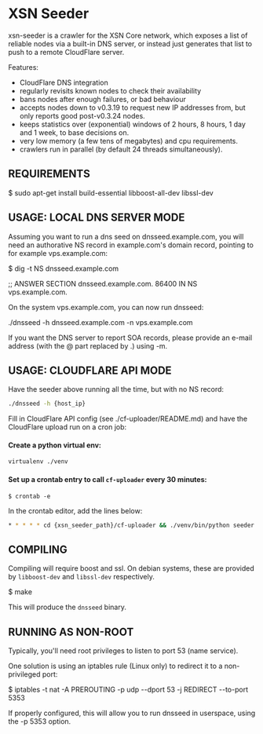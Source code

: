 XSN Seeder
====================

xsn-seeder is a crawler for the XSN Core network, which
exposes a list of reliable nodes via a built-in DNS server, or instead
just generates that list to push to a remote CloudFlare server.

Features:
* CloudFlare DNS integration
* regularly revisits known nodes to check their availability
* bans nodes after enough failures, or bad behaviour
* accepts nodes down to v0.3.19 to request new IP addresses from,
  but only reports good post-v0.3.24 nodes.
* keeps statistics over (exponential) windows of 2 hours, 8 hours,
  1 day and 1 week, to base decisions on.
* very low memory (a few tens of megabytes) and cpu requirements.
* crawlers run in parallel (by default 24 threads simultaneously).


REQUIREMENTS
------------

$ sudo apt-get install build-essential libboost-all-dev libssl-dev


USAGE: LOCAL DNS SERVER MODE
----------------------------

Assuming you want to run a dns seed on dnsseed.example.com, you will
need an authorative NS record in example.com's domain record, pointing
to for example vps.example.com:

$ dig -t NS dnsseed.example.com

;; ANSWER SECTION
dnsseed.example.com.   86400    IN      NS     vps.example.com.

On the system vps.example.com, you can now run dnsseed:

./dnsseed -h dnsseed.example.com -n vps.example.com

If you want the DNS server to report SOA records, please provide an
e-mail address (with the @ part replaced by .) using -m.


USAGE: CLOUDFLARE API MODE
--------------------------

Have the seeder above running all the time, but with no NS record:

```bash
./dnsseed -h {host_ip}
```

Fill in CloudFlare API config (see ./cf-uploader/README.md) and have the CloudFlare upload run on a
cron job:

#### Create a python virtual env:

```bash
virtualenv ./venv
```

#### Set up a crontab entry to call `cf-uploader` every 30 minutes:

```$ crontab -e```

In the crontab editor, add the lines below:

```bash
* * * * * cd {xsn_seeder_path}/cf-uploader && ./venv/bin/python seeder.py >/dev/null 2>&1
```

COMPILING
---------
Compiling will require boost and ssl.  On debian systems, these are provided
by `libboost-dev` and `libssl-dev` respectively.

$ make

This will produce the `dnsseed` binary.


RUNNING AS NON-ROOT
-------------------

Typically, you'll need root privileges to listen to port 53 (name service).

One solution is using an iptables rule (Linux only) to redirect it to
a non-privileged port:

$ iptables -t nat -A PREROUTING -p udp --dport 53 -j REDIRECT --to-port 5353

If properly configured, this will allow you to run dnsseed in userspace, using
the -p 5353 option.
